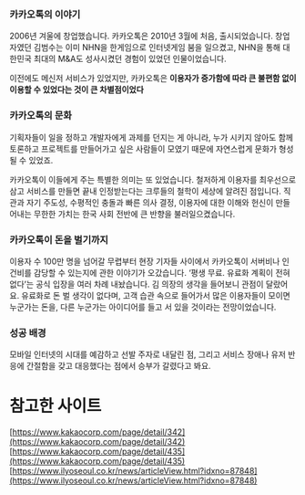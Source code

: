 ### 카카오톡의 이야기 

2006년 겨울에 창업했습니다.
카카오톡은 2010년 3월에 처음, 출시되었습니다.
창업자였던 김범수는 이미 NHN을 한게임으로 인터넷게임 붐을 일으켰고, NHN을 통해 대한민국 최대의 M&A도 성사시켰던 경험이 있었던 인물이었습니다. 

이전에도 메신저 서비스가 있었지만, 카카오톡은 **이용자가 증가함에 따라 큰 불편함 없이 이용할 수 있었다는 것이 큰 차별점이었다**

### 카카오톡의 문화

기획자들이 일을 정하고 개발자에게 과제를 던지는 게 아니라, 누가 시키지 않아도 함께 토론하고 프로젝트를 만들어가고 싶은 사람들이 모였기 때문에 자연스럽게 문화가 형성될 수 있었죠. 

카카오톡이 이들에게 주는 특별한 의미는 또 있었습니다. 철저하게 이용자를 최우선으로 삼고 서비스를 만들면 끝내 인정받는다는 크루들의 철학이 세상에 알려진 점입니다. 직관과 자기 주도성, 수평적인 충돌과 빠른 의사 결정, 이용자에 대한 이해와 헌신이 만들어내는 무한한 가치는 한국 사회 전반에 큰 반향을 불러일으켰습니다.

### 카카오톡이 돈을 벌기까지

이용자 수 100만 명을 넘어갈 무렵부터 현장 기자들 사이에서 카카오톡이 서버비나 인건비를 감당할 수 있는지에 관한 이야기가 오갔습니다. ‘평생 무료. 유료화 계획이 전혀 없다’는 공식 입장을 여러 차례 내놨습니다. 김 의장의 생각을 들어보니 관점이 달랐어요. 유료화로 돈 벌 생각이 없다며, 고객 습관 속으로 들어가서 많은 이용자들이 모이면 누군가는 돈을, 다른 누군가는 아이디어를 들고 서 있을 것이라는 전망이었습니다. 

### 성공 배경

모바일 인터넷의 시대를 예감하고 선발 주자로 내달린 점, 그리고 서비스 장애나 유저 반응에 간절함을 갖고 대응했다는 점에서 승부가 갈렸다고 봐요. 

# 참고한 사이트

[https://www.kakaocorp.com/page/detail/342](https://www.kakaocorp.com/page/detail/342)
[https://www.kakaocorp.com/page/detail/435](https://www.kakaocorp.com/page/detail/435)
[https://www.ilyoseoul.co.kr/news/articleView.html?idxno=87848](https://www.ilyoseoul.co.kr/news/articleView.html?idxno=87848)